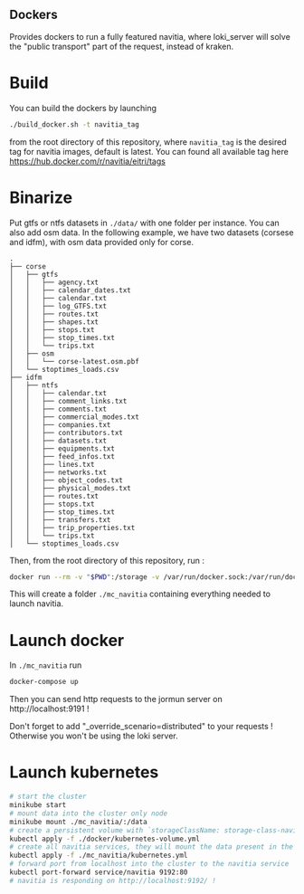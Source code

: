 
## Dockers
Provides dockers to run a fully featured navitia, where loki_server
will solve the "public transport" part of the request, instead of kraken.


# Build
You can build the dockers by launching
```bash
./build_docker.sh -t navitia_tag
```
from the root directory of this repository, where `navitia_tag` is the desired tag for navitia images, default is latest.
You can found all available tag here https://hub.docker.com/r/navitia/eitri/tags

# Binarize

Put gtfs or ntfs datasets in `./data/` with one folder per instance.
You can also add osm data.
In the following example, we have two datasets (corsese and idfm), with osm data provided only for corse.

```
.
├── corse
│   ├── gtfs
│   │   ├── agency.txt
│   │   ├── calendar_dates.txt
│   │   ├── calendar.txt
│   │   ├── log_GTFS.txt
│   │   ├── routes.txt
│   │   ├── shapes.txt
│   │   ├── stops.txt
│   │   ├── stop_times.txt
│   │   └── trips.txt
│   ├── osm
│   │   └── corse-latest.osm.pbf
│   └── stoptimes_loads.csv
├── idfm
│   ├── ntfs
│   │   ├── calendar.txt
│   │   ├── comment_links.txt
│   │   ├── comments.txt
│   │   ├── commercial_modes.txt
│   │   ├── companies.txt
│   │   ├── contributors.txt
│   │   ├── datasets.txt
│   │   ├── equipments.txt
│   │   ├── feed_infos.txt
│   │   ├── lines.txt
│   │   ├── networks.txt
│   │   ├── object_codes.txt
│   │   ├── physical_modes.txt
│   │   ├── routes.txt
│   │   ├── stops.txt
│   │   ├── stop_times.txt
│   │   ├── transfers.txt
│   │   ├── trip_properties.txt
│   │   └── trips.txt
│   └── stoptimes_loads.csv
```

Then, from the root directory of this repository, run :

```bash
docker run --rm -v "$PWD":/storage -v /var/run/docker.sock:/var/run/docker.sock   navitia/mc_bina
```

This will create a folder `./mc_navitia` containing everything needed to launch navitia.

# Launch docker

In `./mc_navitia` run
```bash
docker-compose up
```

Then you can send http requests to the jormun server on http://localhost:9191 !

Don't forget to add "_override_scenario=distributed" to your requests !
Otherwise you won't be using the loki server.

# Launch kubernetes


```bash
# start the cluster
minikube start
# mount data into the cluster only node
minikube mount ./mc_navitia/:/data
# create a persistent volume with `storageClassName: storage-class-navitia`
kubectl apply -f ./docker/kubernetes-volume.yml
# create all navitia services, they will mount the data present in the persitent volume we just created
kubectl apply -f ./mc_navitia/kubernetes.yml
# forward port from localhost into the cluster to the navitia service
kubectl port-forward service/navitia 9192:80
# navitia is responding on http://localhost:9192/ !
```

